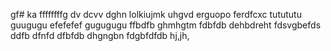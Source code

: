 gf# ka
ffffffffg
dv dcvv
dghn
lolkiujmk
uhgvd
erguopo
ferdfcxc
tutututu
guugugu
efefefef
gugugugu
ffbdfb
ghmhgtm
fdbfdb
dehbdreht
fdsvgbefds
ddfb
dfnfd
dfbfdb
dhgngbn
fdgbfdfdb
hj,jh,
